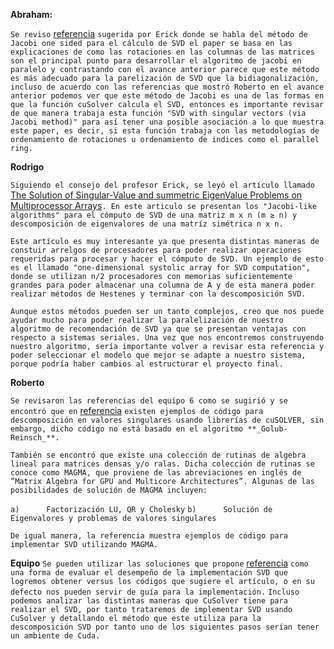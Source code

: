 **Abraham:** 

`Se reviso` [referencia](https://pdfs.semanticscholar.org/cf5e/afcd87a9fcf1c77cfb431f0b8a8518f11445.pdf) `sugerida por Erick donde se habla del método de Jacobi one sided para el cálculo de SVD el paper se basa en las explicaciones de como las rotaciones en las columnas de las matrices son el principal punto para desarrollar el algoritmo de jacobi en paralelo y contrastando con el avance anterior parece que este método es más adecuado para la parelización de SVD que la bidiagonalización, incluso de acuerdo con las referencias que mostró Roberto en el avance anterior podemos ver que este método de Jacobi es una de las formas en que la función cuSolver calcula el SVD, entonces es importante revisar de que manera trabaja esta función "SVD with singular vectors (via Jacobi method)" para así tener una posible asociación a lo que muestra este paper, es decir, si esta función trabaja con las metodologías de ordenamiento de rotaciones u ordenamiento de indices como el parallel ring.`  


**Rodrigo**

`Siguiendo el consejo del profesor Erick, se leyó el artículo llamado` [The Solution of Singular-Value and summetric EigenValue Problems on Multiprocessor Arrays](https://maths-people.anu.edu.au/~brent/pd/rpb084i.pdf)`. En este articulo se presentan los "Jacobi-like algorithms" para el cómputo de SVD de una matriz m x n (m ≥ n) y descomposición de eigenvalores de una matríz simétrica n x n.`

`Este artículo es muy interesante ya que presenta distintas maneras de constuir arrelgos de procesadores para poder realizar operaciones requeridas para procesar y hacer el cómputo de SVD. Un ejemplo de esto es el llamado "one-dimensional systolic array for SVD computation", donde se utilizan n/2 procesadores con memorias suficientemente grandes para poder almacenar una columna de A y de esta manera poder realizar métodos de Hestenes y terminar con la descomposición SVD.`

`Aunque estos métodos pueden ser un tanto complejos, creo que nos puede ayudar mucho para poder realizar la paralelización de nuestro algoritmo de recomendación de SVD ya que se presentan ventajas con respecto a sistemas seriales. Una vez que nos encontremos construyendo nuestro algoritmo, sería importante volver a revisar esta referencia y poder seleccionar el modelo que mejor se adapte a nuestro sistema, porque podría haber cambios al estructurar el proyecto final.`

**Roberto**

`Se revisaron las referencias del equipo 6 como se sugirió y se encontró que en` [referencia]( https://developer.nvidia.com/sites/default/files/akamai/cuda/files/Misc/mygpu.pdf) `existen ejemplos de código para descomposición en valores singulares usando librerías de cuSOLVER, sin embargo, dicho código no está basado en el algoritmo **_Golub-Reinsch_**.`

`También se encontró que existe una colección de rutinas de algebra lineal para matrices densas y/o ralas. Dicha colección de rutinas se conoce como MAGMA, que proviene de las abreviaciones en inglés de ”Matrix Algebra for GPU and Multicore Architectures”. Algunas de las posibilidades de solución de MAGMA incluyen:`

`a)      Factorización LU, QR y Cholesky`
`b)      Solución de Eigenvalores y problemas de valores singulares`

`De igual manera, la referencia muestra ejemplos de código para implementar SVD utilizando MAGMA.`


**Equipo**
`Se pueden utilizar las soluciones que propone` [referencia]( https://developer.nvidia.com/sites/default/files/akamai/cuda/files/Misc/mygpu.pdf) `como una forma de evaluar el desempeño de la implementación SVD que logremos obtener versus los códigos que sugiere el artículo, o en su defecto nos pueden servir de guía para la implementación.`
`Incluso podemos analizar las distintas maneras que CuSolver tiene para realizar el SVD, por tanto trataremos de implementar SVD usando CuSolver y detallando el método que este utiliza para la descomposición SVD por tanto uno de los siguientes pasos serían tener un ambiente de Cuda. `
  
